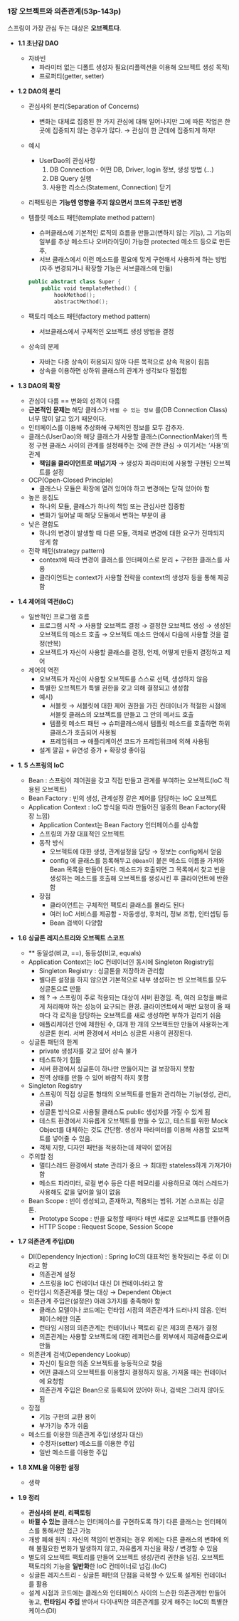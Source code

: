 ### 1장 오브젝트와 의존관계(53p-143p)



스프링이 가장 관심 두는 대상은 **오브젝트다**.


- **1.1 초난감 DAO**
    - 자바빈
        - 파라미터 없는 디폴트 생성자 필요(리플렉션을 이용해 오브젝트 생성 목적)
        - 프로퍼티(getter, setter)


- **1.2 DAO의 분리**
    - 관심사의 분리(Separation of Concerns)
        - 변화는 대체로 집중된 한 가지 관심에 대해 일어나지만 그에 따른 작업은 한 곳에 집중되지 않는 경우가 많다. → 관심이 한 군데에 집중되게 하자!
    - 예시
        - UserDao의 관심사항
            1. DB Connection - 어떤 DB, Driver, login 정보, 생성 방법 (…)
            2. DB Query 실행
            3. 사용한 리소스(Statement, Connection) 닫기
    - 리팩토링은 **기능엔 영향을 주지 않으면서 코드의 구조만 변경**
    - 템플릿 메소드 패턴(template method pattern)
        - 슈퍼클래스에 기본적인 로직의 흐름을 만들고(변하지 않는 기능), 그 기능의 일부를 추상 메소드나 오버라이딩이 가능한 protected 메소드 등으로 만든 후,
        - 서브 클래스에서 이런 메소드를 필요에 맞게 구현해서 사용하게 하는 방법(자주 변경되거나 확장할 기능은 서브클래스에 만듦)
        
        ```kotlin
        public abstract class Super {
        	public void templateMethod() {
        		hookMethod();
        		abstractMethod();
        ```
        
    - 팩토리 메소드 패턴(factory method pattern)
        - 서브클래스에서 구체적인 오브젝트 생성 방법을 결정
    - 상속의 문제
        - 자바는 다중 상속이 허용되지 않아 다른 목적으로 상속 적용이 힘듬
        - 상속을 이용하면 상하위 클래스의 관계가 생각보다 밀접함


- **1.3 DAO의 확장**
    - 관심이 다름 == 변화의 성격이 다름
    - **근본적인 문제는** 해당 클래스가 `바뀔 수 있는 정보` 를(DB Connection Class) 너무 많이 알고 있기 때문이다.
    - 인터페이스를 이용해 추상화해 구체적인 정보를 모두 감추자.
    - 클래스(UserDao)와 해당 클래스가 사용할 클래스(ConnectionMaker)의 특정 구현 클래스 사이의 관계를 설정해주는 것에 관한 관심 → 여기서는 ‘사용'의 관계
        - **책임을 클라이언트로 떠넘기자** → 생성자 파라미터에 사용할 구현된 오브젝트를 설정
    - OCP(Open-Closed Principle)
        - 클래스나 모듈은 확장에 열려 있어야 하고 변경에는 닫혀 있어야 함
    - 높은 응집도
        - 하나의 모듈, 클래스가 하나의 책임 또는 관심사만 집중함
        - 변화가 일어날 때 해당 모듈에서 변하는 부분이 큼
    - 낮은 결합도
        - 하나의 변경이 발생할 때 다른 모듈, 객체로 변경에 대한 요구가 전파되지 않게 함
    - 전략 패턴(strategy pattern)
        - context에 따라 변경이 클래스를 인터페이스로 분리 + 구현한 클래스를 사용
        - 클라이언트는 context가 사용할 전략을 context의 생성자 등을 통해 제공함


- **1.4 제어의 역전(IoC)**
    - 일반적인 프로그램 흐름
        - 프로그램 시작 → 사용할 오브젝트 결정 → 결정한 오브젝트 생성 → 생성된 오브젝트의 메소드 호출 → 오브젝트 메소드 안에서 다음에 사용할 것을 결정(반복)
        - 오브젝트가 자신이 사용할 클래스를 결정, 언제, 어떻게 만들지 결정하고 제어
    - 제어의 역전
        - 오브젝트가 자신이 사용할 오브젝트를 스스로 선택, 생성하지 않음
        - 특별한 오브젝트가 특별 권한을 갖고 의해 결정되고 생성함
        - 예시)
            - 서블릿 → 서블릿에 대한 제어 권한을 가진 컨테이너가 적절한 시점에 서블릿 클래스의 오브젝트를 만들고 그 안의 메서드 호출
            - 템플릿 메소드 패턴 → 슈퍼클래스에서 템플릿 메소드를 호출하면 하위 클래스가 호출되어 사용됨
            - 프레임워크 → 애플리케이션 코드가 프레임워크에 의해 사용됨
        - 설계 깔끔 + 유연성 증가 + 확장성 좋아짐


- **1. 5 스프링의 IoC**
    - Bean : 스프링이 제어권을 갖고 직접 만들고 관계를 부여하는 오브젝트(IoC 적용된 오브젝트)
    - Bean Factory : 빈의 생성, 관계설정 같은 제어를 담당하는 IoC 오브젝트
    - Application Context : IoC 방식을 따라 만들어진 일종의 Bean Factory(확장 느낌)
        - Application Context는 Bean Factory 인터페이스를 상속함
        - 스프링의 가장 대표적인 오브젝트
        - 동작 방식
            - 오브젝트에 대한 생성, 관계설정을 담당 → 정보는 config에서 얻음
            - config 에 클래스를 등록해두고 `@Bean`이 붙은 메소드 이름을 가져와 Bean 목록을 만들어 둔다. 메소드가 호출되면 그 목록에서 찾고 빈을 생성하는 메소드를 호출해 오브젝트를 생성시킨 후 클라이언트에 반환함
        - 장점
            - 클라이언트는 구체적인 팩토리 클래스를 몰라도 된다
            - 여러 IoC 서비스를 제공함 - 자동생성, 후처리, 정보 조합, 인터셉팅 등
            - Bean 검색이 다양함


- **1.6 싱글톤 레지스트리와 오브젝트 스코프**
    - ** 동일성(비교, ==), 동등성(비교, equals)
    - Application Context는 IoC 컨테이너인 동시에 Singleton Registry임
        - Singleton Registry : 싱글톤을 저장하과 관리함
        - 별다른 설정을 하지 않으면 기본적으로 내부 생성하는 빈 오브젝트를 모두 싱글톤으로 만듦
        - 왜 ? → 스프링이 주로 적용되는 대상이 서버 환경임. 즉, 여러 요청을 빠르게 처리해야 하는 성능이 요구되는 환경. 클라이언트에서 매번 요청이 올 때마다 각 로직을 담당하는 오브젝트를 새로 생성하면 부하가 걸리기 쉬움
        - 애플리케이션 안에 제한된 수, 대개 한 개의 오브젝트만 만들어 사용하는게 싱글톤 원리. 서버 환경에서 서비스 싱글톤 사용이 권장된다.
    - 싱글톤 패턴의 한계
        - private 생성자를 갖고 있어 상속 불가
        - 테스트하기 힘듦
        - 서버 환경에서 싱글톤이 하나만 만들어지는 걸 보장하지 못함
        - 전역 상태를 만들 수 있어 바람직 하지 못함
    - Singleton Registry
        - 스프링이 직접 싱글톤 형태의 오브젝트를 만들과 관리하는 기능(생성, 관리, 공급)
        - 싱글톤 방식으로 사용될 클래스도 public 생성자를 가질 수 있게 됨
        - 테스트 환경에서 자유롭게 오브젝트를 만들 수 있고, 테스트를 위한 Mock Object를 대체하는 것도 간단함. 생성자 파라미터를 이용해 사용할 오브젝트를 넣어줄 수 있음.
        - 객체 지향, 디자인 패턴을 적용하는데 제약이 없어짐
    - 주의할 점
        - 멀티스레드 환경에서 state 관리가 중요 → 최대한 stateless하게 가져가야함
        - 메소드 파라미터, 로컬 변수 등은 다른 메모리를 사용하므로 여러 스레드가 사용해도 값을 덮어쓸 일이 없음
    - Bean Scope : 빈이 생성되고, 존재하고, 적용되는 범위. 기본 스코프는 싱글톤.
        - Prototype Scope : 빈을 요청할 때마다 매번 새로운 오브젝트를 만들어줌
        - HTTP Scope : Request Scope, Session Scope


- **1.7 의존관계 주입(DI)**
    - DI(Dependency Injection) : Spring IoC의 대표적인 동작원리는 주로 이 DI라고 함
        - 의존관계 설정
        - 스프링을 IoC 컨테이너 대신 DI 컨테이너라고 함
    - 런타임시 의존관계를 맺는 대상 → Dependent Object
    - 의존관계 주입은(설정은) 아래 3가지를 충족해야 함
        - 클래스 모델이나 코드에는 런타임 시점의 의존관계가 드러나지 않음. 인터페이스에만 의존
        - 런타임 시점의 의존관계는 컨테이너나 팩토리 같은 제3의 존재가 결정
        - 의존관계는 사용할 오브젝트에 대한 레퍼런스를 외부에서 제공해줌으로써 만듦
    - 의존관계 검색(Dependency Lookup)
        - 자신이 필요한 의존 오브젝트를 능동적으로 찾음
        - 어떤 클래스의 오브젝트를 이용할지 결정하지 않음, 가져올 때는 컨테이너에 요청함
        - 의존관계 주입은 Bean으로 등록되어 있어야 하나, 검색은 그러지 않아도 됨
    - 장점
        - 기능 구현의 교환 용이
        - 부가기능 추가 쉬움
    - 메소드를 이용한 의존관계 주입(생성자 대신)
        - 수정자(setter) 메소드를 이용한 주입
        - 일반 메소드를 이용한 주입


- **1.8 XML을 이용한 설정**
    - 생략


- **1.9 정리**
    - **관심사의 분리**, **리팩토링**
    - **바뀔 수 있는** 클래스는 인터페이스를 구현하도록 하기
    다른 클래스는 인터페이스를 통해서만 접근 가능
    - 개방 폐쇄 원칙 : 자신의 책임이 변경되는 경우 외에는 다른 클래스의 변화에 의해 불필요한 변화가 발생하지 않고, 자유롭게 자신을 확장 / 변경할 수 있음
    - 별도의 오브젝트 팩토리를 만들어 오브젝트 생성/관리 권한을 넘김. 
    오브젝트 팩토리의 기능을 **일반화**한 IoC 컨테이너로 넘김.(IoC)
    - 싱글톤 레지스트리 - 싱글톤 패턴의 단점을 극복할 수 있도록 설계된 컨테이너를 활용
    - 설계 시점과 코드에는 클래스와 인터페이스 사이의 느슨한 의존관계만 만들어 놓고, 
    **런타임시** **주입** 받아서 다이내믹한 의존관계를 갖게 해주는 IoC의 특별한 케이스(DI)